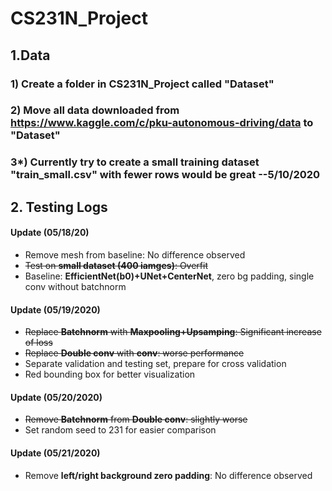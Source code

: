# CS231N_Project
## 1.Data
### 1) Create a folder in CS231N_Project called "Dataset"
### 2) Move all data downloaded from https://www.kaggle.com/c/pku-autonomous-driving/data to "Dataset"
### 3*) Currently try to create a small training dataset "train_small.csv" with fewer rows would be great --5/10/2020


## 2. Testing Logs

#### Update (05/18/20)
* Remove mesh from baseline: No difference observed
* <s>Test on **small dataset (400 iamges)**: Overfit</s>
* Baseline: **EfficientNet(b0)+UNet+CenterNet**, zero bg padding, single conv without batchnorm

#### Update (05/19/2020)
* <s>Replace **Batchnorm** with **Maxpooling+Upsamping**: Significant increase of loss</s>
* <s>Replace **Double conv** with **conv**: worse performance</s>
* Separate validation and testing set, prepare for cross validation
* Red bounding box for better visualization


#### Update (05/20/2020)
* <s>Remove **Batchnorm** from **Double conv**: slightly worse</s>
* Set random seed to 231 for easier comparison

#### Update (05/21/2020)
* Remove **left/right background zero padding**: No difference observed